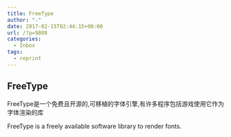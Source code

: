 ```yaml
---
title: FreeType
author: "-"
date: 2017-02-15T02:44:15+00:00
url: /?p=9808
categories:
  - Inbox
tags:
  - reprint
---
```

## FreeType
FreeType是一个免费且开源的,可移植的字体引擎,有许多程序包括游戏使用它作为字体渲染的库

FreeType is a freely available software library to render fonts.